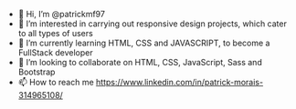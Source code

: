 - 👋 Hi, I’m @patrickmf97
- 👀 I’m interested in carrying out responsive design projects, which cater to all types of users
- 🌱 I’m currently learning HTML, CSS and JAVASCRIPT, to become a FullStack developer
- 💞️ I’m looking to collaborate on HTML, CSS, JavaScript, Sass and Bootstrap
- 📫 How to reach me https://www.linkedin.com/in/patrick-morais-314965108/

<!---
patrickmf97/patrickmf97 is a ✨ special ✨ repository because its `README.md` (this file) appears on your GitHub profile.
You can click the Preview link to take a look at your changes.
--->
